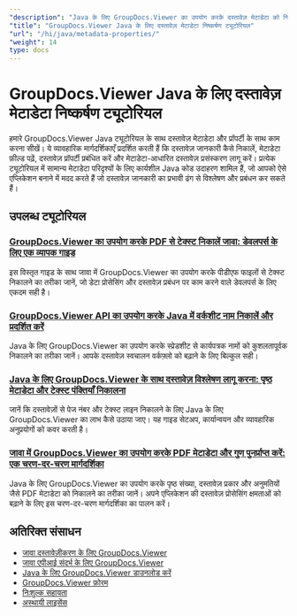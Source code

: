 ```yaml
---
"description": "Java के लिए GroupDocs.Viewer का उपयोग करके दस्तावेज़ मेटाडेटा को निकालने, प्रबंधित करने और उसके साथ काम करने के लिए चरण-दर-चरण ट्यूटोरियल।"
"title": "GroupDocs.Viewer Java के लिए दस्तावेज़ मेटाडेटा निष्कर्षण ट्यूटोरियल"
"url": "/hi/java/metadata-properties/"
"weight": 14
type: docs
---
```

# GroupDocs.Viewer Java के लिए दस्तावेज़ मेटाडेटा निष्कर्षण ट्यूटोरियल

हमारे GroupDocs.Viewer Java ट्यूटोरियल के साथ दस्तावेज़ मेटाडेटा और प्रॉपर्टी के साथ काम करना सीखें। ये व्यावहारिक मार्गदर्शिकाएँ प्रदर्शित करती हैं कि दस्तावेज़ जानकारी कैसे निकालें, मेटाडेटा फ़ील्ड पढ़ें, दस्तावेज़ प्रॉपर्टी प्रबंधित करें और मेटाडेटा-आधारित दस्तावेज़ प्रसंस्करण लागू करें। प्रत्येक ट्यूटोरियल में सामान्य मेटाडेटा परिदृश्यों के लिए कार्यशील Java कोड उदाहरण शामिल हैं, जो आपको ऐसे एप्लिकेशन बनाने में मदद करते हैं जो दस्तावेज़ जानकारी का प्रभावी ढंग से विश्लेषण और प्रबंधन कर सकते हैं।

## उपलब्ध ट्यूटोरियल

### [GroupDocs.Viewer का उपयोग करके PDF से टेक्स्ट निकालें जावा: डेवलपर्स के लिए एक व्यापक गाइड](./extract-text-pdf-groupdocs-viewer-java/)
इस विस्तृत गाइड के साथ जावा में GroupDocs.Viewer का उपयोग करके पीडीएफ फाइलों से टेक्स्ट निकालने का तरीका जानें, जो डेटा प्रोसेसिंग और दस्तावेज़ प्रबंधन पर काम करने वाले डेवलपर्स के लिए एकदम सही है।

### [GroupDocs.Viewer API का उपयोग करके Java में वर्कशीट नाम निकालें और प्रदर्शित करें](./retrieve-print-worksheet-names-java-groupdocs-viewer/)
Java के लिए GroupDocs.Viewer का उपयोग करके स्प्रेडशीट से कार्यपत्रक नामों को कुशलतापूर्वक निकालने का तरीका जानें। आपके दस्तावेज़ स्वचालन वर्कफ़्लो को बढ़ाने के लिए बिल्कुल सही।

### [Java के लिए GroupDocs.Viewer के साथ दस्तावेज़ विश्लेषण लागू करना: पृष्ठ मेटाडेटा और टेक्स्ट पंक्तियाँ निकालना](./implement-document-analysis-groupdocs-viewer-java/)
जानें कि दस्तावेज़ों से पेज नंबर और टेक्स्ट लाइन निकालने के लिए Java के लिए GroupDocs.Viewer का लाभ कैसे उठाया जाए। यह गाइड सेटअप, कार्यान्वयन और व्यावहारिक अनुप्रयोगों को कवर करती है।

### [जावा में GroupDocs.Viewer का उपयोग करके PDF मेटाडेटा और गुण पुनर्प्राप्त करें: एक चरण-दर-चरण मार्गदर्शिका](./retrieve-pdf-view-info-groupdocs-java/)
Java के लिए GroupDocs.Viewer का उपयोग करके पृष्ठ संख्या, दस्तावेज़ प्रकार और अनुमतियों जैसे PDF मेटाडेटा को निकालने का तरीका जानें। अपने एप्लिकेशन की दस्तावेज़ प्रोसेसिंग क्षमताओं को बढ़ाने के लिए इस चरण-दर-चरण मार्गदर्शिका का पालन करें।

## अतिरिक्त संसाधन

- [जावा दस्तावेज़ीकरण के लिए GroupDocs.Viewer](https://docs.groupdocs.com/viewer/java/)
- [जावा एपीआई संदर्भ के लिए GroupDocs.Viewer](https://reference.groupdocs.com/viewer/java/)
- [Java के लिए GroupDocs.Viewer डाउनलोड करें](https://releases.groupdocs.com/viewer/java/)
- [GroupDocs.Viewer फ़ोरम](https://forum.groupdocs.com/c/viewer/9)
- [निःशुल्क सहायता](https://forum.groupdocs.com/)
- [अस्थायी लाइसेंस](https://purchase.groupdocs.com/temporary-license/)